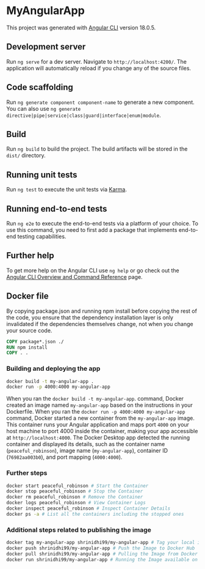 # MyAngularApp

This project was generated with [Angular CLI](https://github.com/angular/angular-cli) version 18.0.5.

## Development server

Run `ng serve` for a dev server. Navigate to `http://localhost:4200/`. The application will automatically reload if you change any of the source files.

## Code scaffolding

Run `ng generate component component-name` to generate a new component. You can also use `ng generate directive|pipe|service|class|guard|interface|enum|module`.

## Build

Run `ng build` to build the project. The build artifacts will be stored in the `dist/` directory.

## Running unit tests

Run `ng test` to execute the unit tests via [Karma](https://karma-runner.github.io).

## Running end-to-end tests

Run `ng e2e` to execute the end-to-end tests via a platform of your choice. To use this command, you need to first add a package that implements end-to-end testing capabilities.

## Further help

To get more help on the Angular CLI use `ng help` or go check out the [Angular CLI Overview and Command Reference](https://angular.dev/tools/cli) page.

## Docker file

By copying package.json and running npm install before copying the rest of the code, you ensure that the dependency installation layer is only invalidated if the dependencies themselves change, not when you change your source code.

```Dockerfile
COPY package*.json ./
RUN npm install
COPY . .
```

### Building and deploying the app
```sh
docker build -t my-angular-app .
docker run -p 4000:4000 my-angular-app
```

When you ran the `docker build -t my-angular-app`. command, Docker created an image named `my-angular-app` based on the instructions in your Dockerfile.
When you ran the `docker run -p 4000:4000 my-angular-app` command, Docker started a new container from the `my-angular-app` image. This container runs your Angular application and maps port `4000` on your host machine to port 4000 inside the container, making your app accessible at `http://localhost:4000`.
The Docker Desktop app detected the running container and displayed its details, such as the container name (`peaceful_robinson`), image name (`my-angular-app`), container ID (`76982aa003b0`), and port mapping (`4000:4000`).

### Further steps
```sh
docker start peaceful_robinson # Start the Container
docker stop peaceful_robinson # Stop the Container
docker rm peaceful_robinson # Remove the Container
docker logs peaceful_robinson # View Container Logs
docker inspect peaceful_robinson # Inspect Container Details
docker ps -a # List all the containers including the stopped ones
```

### Additional steps related to publishing the image
```sh
docker tag my-angular-app shrinidhi99/my-angular-app # Tag your local image with your Docker Hub repository
docker push shrinidhi99/my-angular-app # Push the Image to Docker Hub
docker pull shrinidhi99/my-angular-app # Pulling the Image from Docker Hub to the local machine
docker run shrinidhi99/my-angular-app # Running the Image available on docker Hub
```